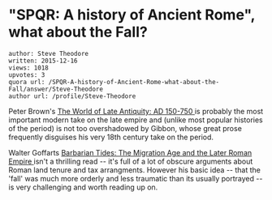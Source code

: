 # "SPQR: A history of Ancient Rome", what about the Fall?

	author: Steve Theodore
	written: 2015-12-16
	views: 1018
	upvotes: 3
	quora url: /SPQR-A-history-of-Ancient-Rome-what-about-the-Fall/answer/Steve-Theodore
	author url: /profile/Steve-Theodore


Peter Brown's [The World of Late Antiquity: AD 150-750 ](http://www.amazon.com/The-World-Late-Antiquity-Civilization/dp/0393958035)is probably the most important modern take on the late empire and (unlike most popular histories of the period) is not too overshadowed by Gibbon, whose great prose frequently disguises his very 18th century take on the period. 

Walter Goffarts [Barbarian Tides: The Migration Age and the Later Roman Empire ](http://www.amazon.com/Barbarian-Tides-Migration-Empire-Middle/dp/0812221052/ref=pd_sim_14_1?ie=UTF8&dpID=51blSzBNE-L&dpSrc=sims&preST=_AC_UL160_SR109%2C160_&refRID=01FJPVZD3GSB0C7XADTJ)isn't a thrilling read -- it's full of a lot of obscure arguments about Roman land tenure and tax arrangments. However his basic idea -- that the 'fall' was much more orderly and less traumatic than its usually portrayed -- is very challenging and worth reading up on.

